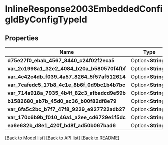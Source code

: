 # InlineResponse2003EmbeddedConfigIdByConfigTypeId

## Properties

Name | Type | Description | Notes
------------ | ------------- | ------------- | -------------
**d75e27f0_ebab_4567_8440_c24f02f2eca5** | Option<**String**> |  | [optional]
**var_2c1998a1_32e2_4084_b20a_b580570f4fbf** | Option<**String**> |  | [optional]
**var_4c42c4db_f039_4a57_8264_5f57af512614** | Option<**String**> |  | [optional]
**var_7cafedc5_17b8_4c1e_8b6f_0d9bc1b4b7bc** | Option<**String**> |  | [optional]
**var_714a918a_7935_4b4f_82c3_afbadcd9e59b** | Option<**String**> |  | [optional]
**b1582680_ab7b_45d0_ac36_b00f82df8e79** | Option<**String**> |  | [optional]
**var_6fa5c2bc_b7f7_47f8_9229_e927722adb27** | Option<**String**> |  | [optional]
**var_170c6b9b_f010_46a1_a2ee_cd6729e1f5dc** | Option<**String**> |  | [optional]
**ea6e632b_d8e1_420f_bd8f_ad50b067bad6** | Option<**String**> |  | [optional]

[[Back to Model list]](../README.md#documentation-for-models) [[Back to API list]](../README.md#documentation-for-api-endpoints) [[Back to README]](../README.md)


